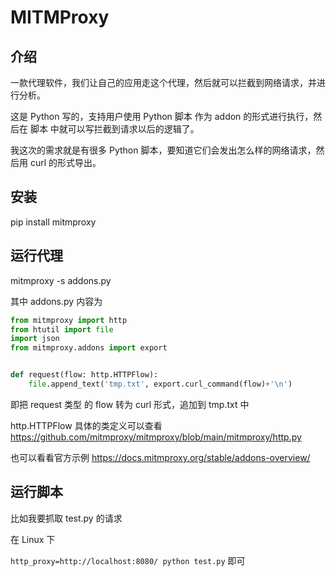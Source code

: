 # MITMProxy

## 介绍

一款代理软件，我们让自己的应用走这个代理，然后就可以拦截到网络请求，并进行分析。

这是 Python 写的，支持用户使用 Python 脚本 作为 addon 的形式进行执行，然后在 脚本 中就可以写拦截到请求以后的逻辑了。

我这次的需求就是有很多 Python 脚本，要知道它们会发出怎么样的网络请求，然后用 curl 的形式导出。

## 安装

pip install mitmproxy

## 运行代理

mitmproxy -s addons.py

其中 addons.py 内容为

```python
from mitmproxy import http
from htutil import file
import json
from mitmproxy.addons import export


def request(flow: http.HTTPFlow):
    file.append_text('tmp.txt', export.curl_command(flow)+'\n')

```

即把 request 类型 的 flow 转为 curl 形式，追加到 tmp.txt 中

http.HTTPFlow 具体的类定义可以查看 <https://github.com/mitmproxy/mitmproxy/blob/main/mitmproxy/http.py>

也可以看看官方示例 <https://docs.mitmproxy.org/stable/addons-overview/>

## 运行脚本

比如我要抓取 test.py 的请求

在 Linux 下

`http_proxy=http://localhost:8080/ python test.py` 即可
